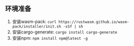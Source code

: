 ## 环境准备

1. 安装wasm-pack: `curl https://rustwasm.github.io/wasm-pack/installer/init.sh -sSf | sh`
2. 安装cargo-generate: `cargo install cargo-generate`
3. 安装npm: `npm install npm@latest -g`